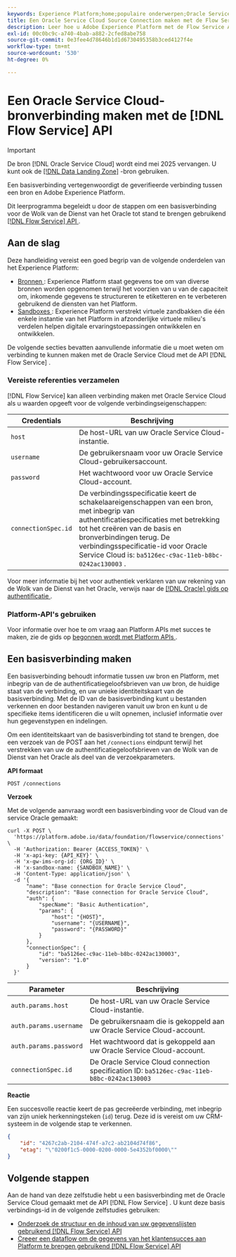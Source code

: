 ```yaml
---
keywords: Experience Platform;home;populaire onderwerpen;Oracle Service Cloud;oracle service cloud
title: Een Oracle Service Cloud Source Connection maken met de Flow Service API
description: Leer hoe u Adobe Experience Platform met de Flow Service API kunt verbinden met Oracle Service Cloud.
exl-id: 00c0bc9c-a740-4bab-a882-2cfed8abe758
source-git-commit: 0e3fee4d78646b1d1d6730495358b3ced4127f4e
workflow-type: tm+mt
source-wordcount: '530'
ht-degree: 0%

---
```


# Een Oracle Service Cloud-bronverbinding maken met de [!DNL Flow Service] API

>[!IMPORTANT]
>
>De bron [!DNL Oracle Service Cloud] wordt eind mei 2025 vervangen. U kunt ook de [[!DNL Data Landing Zone]](../cloud-storage/data-landing-zone.md) -bron gebruiken.

Een basisverbinding vertegenwoordigt de geverifieerde verbinding tussen een bron en Adobe Experience Platform.

Dit leerprogramma begeleidt u door de stappen om een basisverbinding voor de Wolk van de Dienst van het Oracle tot stand te brengen gebruikend [[!DNL Flow Service]  API ](https://www.adobe.io/experience-platform-apis/references/flow-service/).

## Aan de slag

Deze handleiding vereist een goed begrip van de volgende onderdelen van het Experience Platform:

* [ Bronnen ](../../../../home.md): Experience Platform staat gegevens toe om van diverse bronnen worden opgenomen terwijl het voorzien van u van de capaciteit om, inkomende gegevens te structureren te etiketteren en te verbeteren gebruikend de diensten van het Platform.
* [ Sandboxes ](../../../../../sandboxes/home.md): Experience Platform verstrekt virtuele zandbakken die één enkele instantie van het Platform in afzonderlijke virtuele milieu&#39;s verdelen helpen digitale ervaringstoepassingen ontwikkelen en ontwikkelen.

De volgende secties bevatten aanvullende informatie die u moet weten om verbinding te kunnen maken met de Oracle Service Cloud met de API [!DNL Flow Service] .

### Vereiste referenties verzamelen

[!DNL Flow Service] kan alleen verbinding maken met Oracle Service Cloud als u waarden opgeeft voor de volgende verbindingseigenschappen:

| Credentials | Beschrijving |
| ---------- | ----------- |
| `host` | De host-URL van uw Oracle Service Cloud-instantie. |
| `username` | De gebruikersnaam voor uw Oracle Service Cloud-gebruikersaccount. |
| `password` | Het wachtwoord voor uw Oracle Service Cloud-account. |
| `connectionSpec.id` | De verbindingsspecificatie keert de schakelaareigenschappen van een bron, met inbegrip van authentificatiespecificaties met betrekking tot het creëren van de basis en bronverbindingen terug. De verbindingsspecificatie-id voor Oracle Service Cloud is: `ba5126ec-c9ac-11eb-b8bc-0242ac130003` . |

Voor meer informatie bij het voor authentiek verklaren van uw rekening van de Wolk van de Dienst van het Oracle, verwijs naar de [[!DNL Oracle]  gids op authentificatie ](https://docs.oracle.com/en/cloud/saas/b2c-service/20c/cxska/OKCS_Authenticate_and_Authorize.html).

### Platform-API&#39;s gebruiken

Voor informatie over hoe te om vraag aan Platform APIs met succes te maken, zie de gids op [ begonnen wordt met Platform APIs ](../../../../../landing/api-guide.md).

## Een basisverbinding maken

Een basisverbinding behoudt informatie tussen uw bron en Platform, met inbegrip van de de authentificatiegeloofsbrieven van uw bron, de huidige staat van de verbinding, en uw unieke identiteitskaart van de basisverbinding. Met de ID van de basisverbinding kunt u bestanden verkennen en door bestanden navigeren vanuit uw bron en kunt u de specifieke items identificeren die u wilt opnemen, inclusief informatie over hun gegevenstypen en indelingen.

Om een identiteitskaart van de basisverbinding tot stand te brengen, doe een verzoek van de POST aan het `/connections` eindpunt terwijl het verstrekken van uw de authentificatiegeloofsbrieven van de Wolk van de Dienst van het Oracle als deel van de verzoekparameters.

**API formaat**

```http
POST /connections
```

**Verzoek**

Met de volgende aanvraag wordt een basisverbinding voor de Cloud van de service Oracle gemaakt:

```shell
curl -X POST \
  'https://platform.adobe.io/data/foundation/flowservice/connections' \
  -H 'Authorization: Bearer {ACCESS_TOKEN}' \
  -H 'x-api-key: {API_KEY}' \
  -H 'x-gw-ims-org-id: {ORG_ID}' \
  -H 'x-sandbox-name: {SANDBOX_NAME}' \
  -H 'Content-Type: application/json' \
  -d '{
      "name": "Base connection for Oracle Service Cloud",
      "description": "Base connection for Oracle Service Cloud",
      "auth": {
          "specName": "Basic Authentication",
          "params": {
              "host": "{HOST}",
              "username": "{USERNAME}",
              "password": "{PASSWORD}"
          }
      },
      "connectionSpec": {
          "id": "ba5126ec-c9ac-11eb-b8bc-0242ac130003",
          "version": "1.0"
      }
  }'
```

| Parameter | Beschrijving |
| --------- | ----------- |
| `auth.params.host` | De host-URL van uw Oracle Service Cloud-instantie. |
| `auth.params.username` | De gebruikersnaam die is gekoppeld aan uw Oracle Service Cloud-account. |
| `auth.params.password` | Het wachtwoord dat is gekoppeld aan uw Oracle Service Cloud-account. |
| `connectionSpec.id` | De Oracle Service Cloud connection specification ID: `ba5126ec-c9ac-11eb-b8bc-0242ac130003` |

**Reactie**

Een succesvolle reactie keert de pas gecreëerde verbinding, met inbegrip van zijn uniek herkenningsteken (`id`) terug. Deze id is vereist om uw CRM-systeem in de volgende stap te verkennen.

```json
{
    "id": "4267c2ab-2104-474f-a7c2-ab2104d74f86",
    "etag": "\"0200f1c5-0000-0200-0000-5e4352bf0000\""
}
```

## Volgende stappen

Aan de hand van deze zelfstudie hebt u een basisverbinding met de Oracle Service Cloud gemaakt met de API [!DNL Flow Service] . U kunt deze basis verbindings-id in de volgende zelfstudies gebruiken:

* [Onderzoek de structuur en de inhoud van uw gegevenslijsten gebruikend  [!DNL Flow Service]  API](../../explore/tabular.md)
* [Creeer een dataflow om de gegevens van het klantensucces aan Platform te brengen gebruikend  [!DNL Flow Service]  API](../../collect/customer-success.md)
